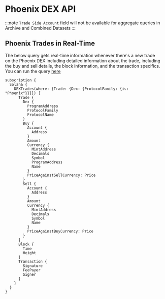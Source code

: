 # Phoenix DEX API

:::note
`Trade Side Account` field will not be available for aggregate queries in Archive and Combined Datasets
:::

## Phoenix Trades in Real-Time

The below query gets real-time information whenever there's a new trade on the Phoenix DEX including detailed information about the trade, including the buy and sell details, the block information, and the transaction specifics.
You can run the query [here](https://ide.bitquery.io/Real-time-trades-on-Phoenix-DEX-on-Solana)

```
subscription {
  Solana {
    DEXTrades(where: {Trade: {Dex: {ProtocolFamily: {is: "Phoenix"}}}}) {
      Trade {
        Dex {
          ProgramAddress
          ProtocolFamily
          ProtocolName
        }
        Buy {
          Account {
            Address
          }
          Amount
          Currency {
            MintAddress
            Decimals
            Symbol
            ProgramAddress
            Name
          }
          PriceAgainstSellCurrency: Price
        }
        Sell {
          Account {
            Address
          }
          Amount
          Currency {
            MintAddress
            Decimals
            Symbol
            Name
          }
          PriceAgainstBuyCurrency: Price
        }
      }
      Block {
        Time
        Height
      }
      Transaction {
        Signature
        FeePayer
        Signer
      }
    }
  }
}

```
